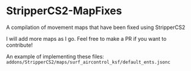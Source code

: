 # StripperCS2-MapFixes
A compilation of movement maps that have been fixed using StripperCS2

I will add more maps as I go. Feel free to make a PR if you want to contribute!

An example of implementing these files: `addons/StripperCS2/maps/surf_aircontrol_ksf/default_ents.jsonc`
